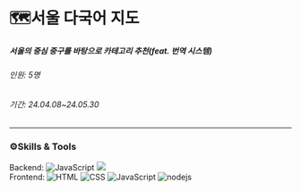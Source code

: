 # 🗺️서울 다국어 지도

##### 서울의 중심 중구를 바탕으로 카테고리 추천(feat. 번역 시스템)

###### 인원: 5명
###### 기간: 24.04.08~24.05.30

<hr></hr>

### ⚙️Skills & Tools
Backend: <img alt="JavaScript" src ="https://img.shields.io/badge/JavaScriipt-F7DF1E.svg?&style=for-the-badge&logo=JavaScript&logoColor=black"/> </t>
<img src="https://img.shields.io/badge/Node.js-339933?style=flat-square&logo=Node.js&logoColor=white"/>
</br>
Frontend: <img alt="HTML" src ="https://img.shields.io/badge/HTML5-E34F26.svg?&style=for-the-badge&logo=HTML5&logoColor=white"/>
<img alt="CSS" src ="https://img.shields.io/badge/CSS3-1572B6.svg?&style=for-the-badge&logo=CSS3&logoColor=white"/>
<img alt="JavaScript" src ="https://img.shields.io/badge/JavaScriipt-F7DF1E.svg?&style=for-the-badge&logo=JavaScript&logoColor=black"/>
<img alt="nodejs" src ="https://img.shields.io/badge/nodedotjs-339933.svg?&style=for-the-badge&logo=nodejs&logoColor=white"/>


